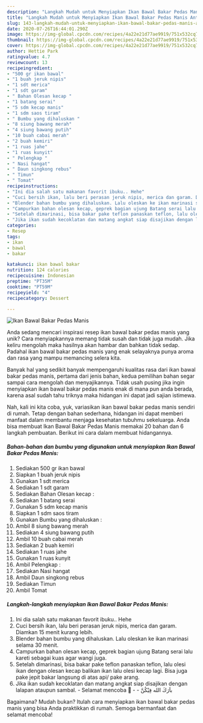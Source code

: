 ```yaml
---
description: "Langkah Mudah untuk Menyiapkan Ikan Bawal Bakar Pedas Manis Anti Gagal"
title: "Langkah Mudah untuk Menyiapkan Ikan Bawal Bakar Pedas Manis Anti Gagal"
slug: 143-langkah-mudah-untuk-menyiapkan-ikan-bawal-bakar-pedas-manis-anti-gagal
date: 2020-07-26T16:44:01.290Z
image: https://img-global.cpcdn.com/recipes/4a22e21d77ae9919/751x532cq70/ikan-bawal-bakar-pedas-manis-foto-resep-utama.jpg
thumbnail: https://img-global.cpcdn.com/recipes/4a22e21d77ae9919/751x532cq70/ikan-bawal-bakar-pedas-manis-foto-resep-utama.jpg
cover: https://img-global.cpcdn.com/recipes/4a22e21d77ae9919/751x532cq70/ikan-bawal-bakar-pedas-manis-foto-resep-utama.jpg
author: Hettie Park
ratingvalue: 4.7
reviewcount: 13
recipeingredient:
- "500 gr ikan bawal"
- "1 buah jeruk nipis"
- "1 sdt merica"
- "1 sdt garam"
- " Bahan Olesan kecap "
- "1 batang serai"
- "5 sdm kecap manis"
- "1 sdm saos tiram"
- " Bumbu yang dihaluskan "
- "8 siung bawang merah"
- "4 siung bawang putih"
- "10 buah cabai merah"
- "2 buah kemiri"
- "1 ruas jahe"
- "1 ruas kunyit"
- " Pelengkap "
- " Nasi hangat"
- " Daun singkong rebus"
- " Timun"
- " Tomat"
recipeinstructions:
- "Ini dia salah satu makanan favorit ibuku.. Hehe"
- "Cuci bersih ikan, lalu beri perasan jeruk nipis, merica dan garam. Diamkan 15 menit kurang lebih."
- "Blender bahan bumbu yang dihaluskan. Lalu oleskan ke ikan marinasi selama 30 menit."
- "Campurkan bahan olesan kecap, geprek bagian ujung Batang serai lalu kareti sebagai kuas agar wangi juga."
- "Setelah dimarinasi, bisa bakar pake teflon panaskan teflon, lalu olesi ikan dengan olesan kecap balikan ikan lalu olesi kecap lagi. Bisa juga pake jepit bakar langsung di atas api/ pake arang."
- "Jika ikan sudah kecoklatan dan matang angkat siap disajikan dengan lalapan ataupun sambal.  Selamat mencoba 🤝  باَرَكَ الله فِيْكُنَّ"
categories:
- Resep
tags:
- ikan
- bawal
- bakar

katakunci: ikan bawal bakar 
nutrition: 124 calories
recipecuisine: Indonesian
preptime: "PT35M"
cooktime: "PT59M"
recipeyield: "4"
recipecategory: Dessert

---
```



![Ikan Bawal Bakar Pedas Manis](https://img-global.cpcdn.com/recipes/4a22e21d77ae9919/751x532cq70/ikan-bawal-bakar-pedas-manis-foto-resep-utama.jpg)

Anda sedang mencari inspirasi resep ikan bawal bakar pedas manis yang unik? Cara menyiapkannya memang tidak susah dan tidak juga mudah. Jika keliru mengolah maka hasilnya akan hambar dan bahkan tidak sedap. Padahal ikan bawal bakar pedas manis yang enak selayaknya punya aroma dan rasa yang mampu memancing selera kita.



Banyak hal yang sedikit banyak mempengaruhi kualitas rasa dari ikan bawal bakar pedas manis, pertama dari jenis bahan, kedua pemilihan bahan segar sampai cara mengolah dan menyajikannya. Tidak usah pusing jika ingin menyiapkan ikan bawal bakar pedas manis enak di mana pun anda berada, karena asal sudah tahu triknya maka hidangan ini dapat jadi sajian istimewa.


Nah, kali ini kita coba, yuk, variasikan ikan bawal bakar pedas manis sendiri di rumah. Tetap dengan bahan sederhana, hidangan ini dapat memberi manfaat dalam membantu menjaga kesehatan tubuhmu sekeluarga. Anda bisa membuat Ikan Bawal Bakar Pedas Manis memakai 20 bahan dan 6 langkah pembuatan. Berikut ini cara dalam membuat hidangannya.

<!--inarticleads1-->

##### Bahan-bahan dan bumbu yang digunakan untuk menyiapkan Ikan Bawal Bakar Pedas Manis:

1. Sediakan 500 gr ikan bawal
1. Siapkan 1 buah jeruk nipis
1. Gunakan 1 sdt merica
1. Sediakan 1 sdt garam
1. Sediakan  Bahan Olesan kecap :
1. Sediakan 1 batang serai
1. Gunakan 5 sdm kecap manis
1. Siapkan 1 sdm saos tiram
1. Gunakan  Bumbu yang dihaluskan :
1. Ambil 8 siung bawang merah
1. Sediakan 4 siung bawang putih
1. Ambil 10 buah cabai merah
1. Sediakan 2 buah kemiri
1. Sediakan 1 ruas jahe
1. Gunakan 1 ruas kunyit
1. Ambil  Pelengkap :
1. Sediakan  Nasi hangat
1. Ambil  Daun singkong rebus
1. Sediakan  Timun
1. Ambil  Tomat




<!--inarticleads2-->

##### Langkah-langkah menyiapkan Ikan Bawal Bakar Pedas Manis:

1. Ini dia salah satu makanan favorit ibuku.. Hehe
1. Cuci bersih ikan, lalu beri perasan jeruk nipis, merica dan garam. Diamkan 15 menit kurang lebih.
1. Blender bahan bumbu yang dihaluskan. Lalu oleskan ke ikan marinasi selama 30 menit.
1. Campurkan bahan olesan kecap, geprek bagian ujung Batang serai lalu kareti sebagai kuas agar wangi juga.
1. Setelah dimarinasi, bisa bakar pake teflon panaskan teflon, lalu olesi ikan dengan olesan kecap balikan ikan lalu olesi kecap lagi. Bisa juga pake jepit bakar langsung di atas api/ pake arang.
1. Jika ikan sudah kecoklatan dan matang angkat siap disajikan dengan lalapan ataupun sambal.  - Selamat mencoba 🤝 -  - باَرَكَ الله فِيْكُنَّ




Bagaimana? Mudah bukan? Itulah cara menyiapkan ikan bawal bakar pedas manis yang bisa Anda praktikkan di rumah. Semoga bermanfaat dan selamat mencoba!
